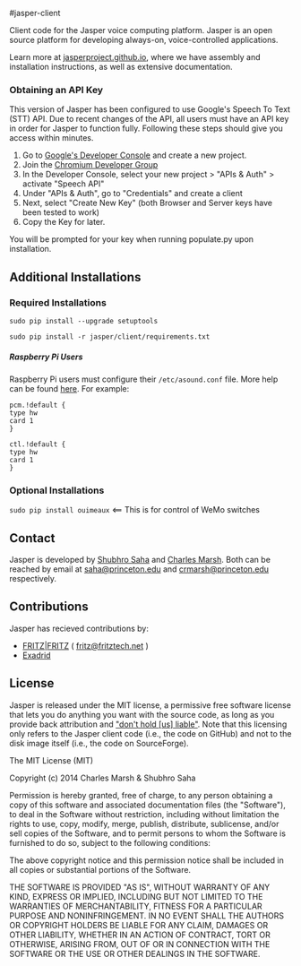 #jasper-client

Client code for the Jasper voice computing platform. Jasper is an open source platform for developing always-on, voice-controlled applications.

Learn more at [jasperproject.github.io](http://jasperproject.github.io/), where we have assembly and installation instructions, as well as extensive documentation.

### Obtaining an API Key
This version of Jasper has been configured to use Google's Speech To Text (STT) API. Due to recent changes of the API, all users must have an API key in order for Jasper to function fully. Following these steps should give you access within minutes.

1. Go to [Google's Developer Console](https://cloud.google.com/console) and create a new project.
2. Join the [Chromium Developer Group](https://groups.google.com/a/chromium.org/forum/?fromgroups#!forum/chromium-dev)
3. In the Developer Console, select your new project > "APIs & Auth" > activate "Speech API"
4. Under "APIs & Auth", go to "Credentials" and create a client
5. Next, select "Create New Key" (both Browser and Server keys have been tested to work)
6. Copy the Key for later.

You will be prompted for your key when running populate.py upon installation.

## Additional Installations
### Required Installations
```
sudo pip install --upgrade setuptools
``` 
```
sudo pip install -r jasper/client/requirements.txt
```
##### Raspberry Pi Users
Raspberry Pi users must configure their ```/etc/asound.conf``` file. More help can be found [here](http://atgn.tumblr.com/post/54588497569/how-to-set-default-audio-input-output-devices-on). For example:
```
pcm.!default {
type hw
card 1
}

ctl.!default {
type hw
card 1
}
```

### Optional Installations
```sudo pip install ouimeaux``` <== This is for control of WeMo switches

## Contact

Jasper is developed by [Shubhro Saha](http://www.princeton.edu/~saha/) and [Charles Marsh](http://www.princeton.edu/~crmarsh/). Both can be reached by email at [saha@princeton.edu](mailto:saha@princeton.edu) and [crmarsh@princeton.edu](mailto:crmarsh@princeton.edu) respectively.

## Contributions

Jasper has recieved contributions by:
- [FRITZ|FRITZ](http://www.fritztech.net) ( [fritz@fritztech.net](mailto:fritz@fritztech.net) )
- [Exadrid](https://github.com/Exadrid)

## License

Jasper is released under the MIT license, a permissive free software license that lets you do anything you want with the source code, as long as you provide back attribution and ["don't hold \[us\] liable"](http://choosealicense.com). Note that this licensing only refers to the Jasper client code (i.e.,  the code on GitHub) and not to the disk image itself (i.e., the code on SourceForge).

The MIT License (MIT)

Copyright (c) 2014 Charles Marsh & Shubhro Saha

Permission is hereby granted, free of charge, to any person obtaining a copy
of this software and associated documentation files (the "Software"), to deal
in the Software without restriction, including without limitation the rights
to use, copy, modify, merge, publish, distribute, sublicense, and/or sell
copies of the Software, and to permit persons to whom the Software is
furnished to do so, subject to the following conditions:

The above copyright notice and this permission notice shall be included in all
copies or substantial portions of the Software.

THE SOFTWARE IS PROVIDED "AS IS", WITHOUT WARRANTY OF ANY KIND, EXPRESS OR
IMPLIED, INCLUDING BUT NOT LIMITED TO THE WARRANTIES OF MERCHANTABILITY,
FITNESS FOR A PARTICULAR PURPOSE AND NONINFRINGEMENT. IN NO EVENT SHALL THE
AUTHORS OR COPYRIGHT HOLDERS BE LIABLE FOR ANY CLAIM, DAMAGES OR OTHER
LIABILITY, WHETHER IN AN ACTION OF CONTRACT, TORT OR OTHERWISE, ARISING FROM,
OUT OF OR IN CONNECTION WITH THE SOFTWARE OR THE USE OR OTHER DEALINGS IN THE
SOFTWARE.
